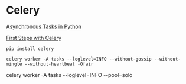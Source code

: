 # Celery

[Asynchronous Tasks in Python](<https://www.youtube.com/watch?v=fg-JfZBetpM&list=PLXmMXHVSvS-DvYrjHcZOg7262I9sGBLFR&index=1>)

[First Steps with Celery](<http://docs.celeryproject.org/en/latest/getting-started/first-steps-with-celery.html>)

`pip install celery`

`celery worker -A tasks --loglevel=INFO --without-gossip --without-mingle --without-heartbeat -Ofair`

celery worker -A tasks --loglevel=INFO --pool=solo

